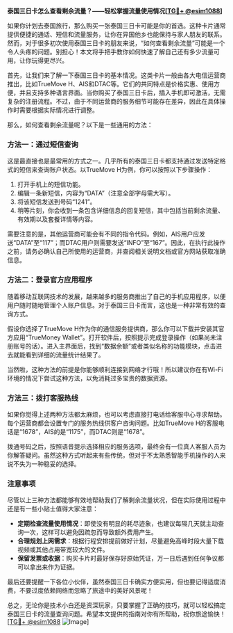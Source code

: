 **泰国三日卡怎么查看剩余流量？——轻松掌握流量使用情况[[TG💪+ @esim1088](https://t.me/s/esim1088)]**

如果你计划去泰国旅行，那么购买一张泰国三日卡可能是你的首选。这种卡片通常提供便捷的通话、短信和流量服务，让你在异国他乡也能保持与家人朋友的联系。然而，对于很多初次使用泰国三日卡的朋友来说，“如何查看剩余流量”可能是一个令人头疼的问题。别担心！本文将手把手教你如何快速了解自己还有多少流量可用，让你玩得更尽兴。

首先，让我们来了解一下泰国三日卡的基本情况。这类卡片一般由各大电信运营商推出，比如TrueMove H、AIS和DTAC等。它们的共同特点是价格实惠、使用方便，并且支持多种语言界面。当你购买了泰国三日卡后，插入手机即可激活，无需复杂的注册流程。不过，由于不同运营商的服务细节可能存在差异，因此在具体操作时需要根据实际情况进行调整。

那么，如何查看剩余流量呢？以下是一些通用的方法：

### 方法一：通过短信查询

这是最直接也是最常用的方式之一。几乎所有的泰国三日卡都支持通过发送特定格式的短信来查询账户状态。以TrueMove H为例，你可以按照以下步骤操作：

1. 打开手机上的短信功能。
2. 编辑一条新短信，内容为“DATA”（注意全部字母需大写）。
3. 将该短信发送到号码“1241”。
4. 稍等片刻，你会收到一条包含详细信息的回复短信，其中包括当前剩余流量、有效期以及套餐详情等内容。

需要注意的是，其他运营商可能会有不同的指令代码。例如，AIS用户应发送“DATA”至“117”；而DTAC用户则需要发送“INFO”至“167”。因此，在执行此操作之前，请务必确认自己所使用的运营商，并查阅相关说明文档或官方网站获取准确信息。

### 方法二：登录官方应用程序

随着移动互联网技术的发展，越来越多的服务商推出了自己的手机应用程序，以便用户随时随地管理个人账户信息。对于泰国三日卡而言，这也是一种非常有效的查询方式。

假设你选择了TrueMove H作为你的通信服务提供商，那么你可以下载并安装其官方应用“TrueMoney Wallet”。打开软件后，按照提示完成登录操作（如果尚未注册账号的话）。进入主界面后，找到“数据余额”或者类似名称的功能模块，点击进去就能看到详细的流量统计结果了。

当然啦，这种方法的前提是你能够顺利连接到网络才行哦！所以建议你在有Wi-Fi环境的情况下尝试这种方法，以免消耗过多宝贵的数据资源。

### 方法三：拨打客服热线

如果你觉得上述两种方法都太麻烦，也可以考虑直接打电话给客服中心寻求帮助。每个运营商都会设置专门的服务热线供客户咨询问题。比如TrueMove H的客服电话是“1678”，AIS的是“1175”，而DTAC则是“1678”。

拨通号码之后，按照语音提示选择相应的服务选项，最终会有一位真人客服人员为你解答疑问。虽然这种方式听起来有些传统，但对于不太熟悉智能手机操作的人来说不失为一种稳妥的选择。

### 注意事项

尽管以上三种方法都能够有效地帮助我们了解剩余流量状况，但在实际使用过程中还是有一些小贴士值得大家注意：

- **定期检查流量使用情况**：即使没有明显的耗尽迹象，也建议每隔几天就主动查询一次，这样可以避免因疏忽而导致额外费用产生。
- **合理规划上网需求**：根据行程安排提前做好计划，尽量避免高峰时段大量下载视频或其他占用带宽较大的文件。
- **保留发票或收据**：购买卡片时最好保存好原始凭证，万一日后遇到任何争议都可以拿出来作为证据。

最后还要提醒一下各位小伙伴，虽然泰国三日卡确实方便实用，但也要记得适度消费，不要过度依赖网络而忽略了旅途中的美好风景呢！

总之，无论你是技术小白还是资深玩家，只要掌握了正确的技巧，就可以轻松搞定泰国三日卡的流量查询问题。希望本文提供的指南对你有所帮助，祝你旅途愉快！[[TG💪+ @esim1088](https://t.me/s/esim1088) ![Image](https://i.postimg.cc/4NQfJmqS/Snipaste-2025-05-13-00-14-12.png)]